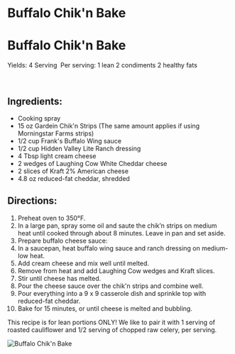 # Buffalo Chik'n Bake



# Buffalo Chik'n Bake

Yields:
4 Serving
⁪
Per serving:
1 lean
2 condiments
2 healthy fats

⁪
## Ingredients:
* Cooking spray
* 15 oz Gardein Chik'n Strips (The same amount applies if using Morningstar Farms strips)
* 1/2 cup Frank's Buffalo Wing sauce
* 1/2 cup Hidden Valley Lite Ranch dressing
* 4 Tbsp light cream cheese
* 2 wedges of Laughing Cow White Cheddar cheese
* 2 slices of Kraft 2% American cheese
* 4.8 oz reduced-fat cheddar, shredded

## Directions:
1. Preheat oven to 350°F.
2. In a large pan, spray some oil and saute the chik’n strips on medium heat until cooked through about 8 minutes. Leave in pan and set aside.
3. Prepare buffalo cheese sauce:
4. In a saucepan, heat buffalo wing sauce and ranch dressing on medium-low heat.
5. Add cream cheese and mix well until melted.
6. Remove from heat and add Laughing Cow wedges and Kraft slices.
7. Stir until cheese has melted.
8. Pour the cheese sauce over the chik'n strips and combine well.
9. Pour everything into a 9 x 9 casserole dish and sprinkle top with reduced-fat cheddar.
10. Bake for 15 minutes, or until cheese is melted and bubbling.

This recipe is for lean portions ONLY! We like to pair it with 1 serving of roasted cauliflower and 1/2 serving of chopped raw celery, per serving.

 
![Buffalo Chik'n Bake](images/Buffalo%20Chik'n%20Bake.png)

